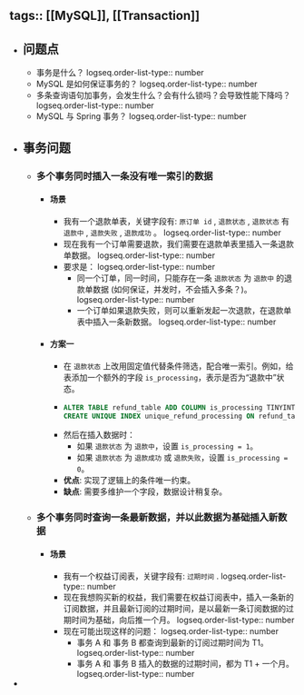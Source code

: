 tags:: [[MySQL]], [[Transaction]] 
---

- ## 问题点
	- 事务是什么？
	  logseq.order-list-type:: number
	- MySQL 是如何保证事务的？
	  logseq.order-list-type:: number
	- 多条查询语句加事务，会发生什么？会有什么锁吗？会导致性能下降吗？
	  logseq.order-list-type:: number
	- MySQL 与 Spring 事务？
	  logseq.order-list-type:: number
- ## 事务问题
	- ### 多个事务同时插入一条没有唯一索引的数据
		- #### 场景
			- 我有一个退款单表，关键字段有: `原订单 id` , `退款状态` ,  `退款状态`  有 `退款中` , `退款失败` ,  `退款成功` 。
			  logseq.order-list-type:: number
			- 现在我有一个订单需要退款，我们需要在退款单表里插入一条退款单数据。
			  logseq.order-list-type:: number
			- 要求是：
			  logseq.order-list-type:: number
				- 同一个订单，同一时间，只能存在一条 `退款状态` 为 `退款中` 的退款单数据 (如何保证，并发时，不会插入多条？)。
				  logseq.order-list-type:: number
				- 一个订单如果退款失败，则可以重新发起一次退款，在退款单表中插入一条新数据。
				  logseq.order-list-type:: number
		- #### 方案一
			- 在 `退款状态` 上改用固定值代替条件筛选，配合唯一索引。例如，给表添加一个额外的字段 `is_processing`，表示是否为“退款中”状态。
			- ```sql
			  ALTER TABLE refund_table ADD COLUMN is_processing TINYINT(1) NOT NULL DEFAULT 0;
			  CREATE UNIQUE INDEX unique_refund_processing ON refund_table (original_order_id, is_processing);
			  ```
			- 然后在插入数据时：
				- 如果 `退款状态` 为 `退款中`，设置 `is_processing = 1`。
				- 如果 `退款状态` 为 `退款成功` 或 `退款失败`，设置 `is_processing = 0`。
			- **优点**: 实现了逻辑上的条件唯一约束。
			- **缺点**: 需要多维护一个字段，数据设计稍复杂。
	- ### 多个事务同时查询一条最新数据，并以此数据为基础插入新数据
		- #### 场景
			- 我有一个权益订阅表，关键字段有: `过期时间` .
			  logseq.order-list-type:: number
			- 现在我想购买新的权益，我们需要在权益订阅表中，插入一条新的订阅数据，并且最新订阅的过期时间，是以最新一条订阅数据的过期时间为基础，向后推一个月。
			  logseq.order-list-type:: number
			- 现在可能出现这样的问题：
			  logseq.order-list-type:: number
				- 事务 A 和 事务 B 都查询到最新的订阅过期时间为 T1。
				  logseq.order-list-type:: number
				- 事务 A 和 事务 B 插入的数据的过期时间，都为 T1 + 一个月。
				  logseq.order-list-type:: number
-